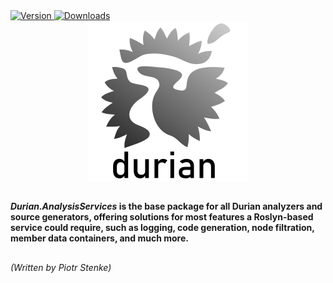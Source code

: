 <div align="left">
    <a href="https://www.nuget.org/packages/Durian.AnalysisServices">
        <img src="https://img.shields.io/nuget/v/Durian.AnalysisServices?color=seagreen&style=flat-square" alt="Version"/>
    </a>
    <a href="https://www.nuget.org/packages/Durian.AnalysisServices">
        <img src="https://img.shields.io/nuget/dt/Durian.AnalysisServices?color=blue&style=flat-square" alt="Downloads"/>
    </a> <br />
</div>

<div align="center">
        <img src="../../img/icons/Durian-256.png" alt="Durian logo"/>
</div>

##

***Durian.AnalysisServices* is the base package for all Durian analyzers and source generators, offering solutions for most features a Roslyn-based service could require, such as logging, code generation, node filtration, member data containers, and much more.**


##

*\(Written by Piotr Stenke\)*